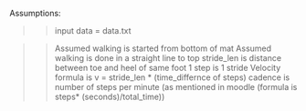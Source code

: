 Assumptions:
>>input data = data.txt

>>Assumed walking is started from bottom of mat
>>Assumed walking is done in a straight line to top
>>stride_len is distance between toe and heel of same foot
>>1 step is 1 stride
>>Velocity formula is v = stride_len * (time_differnce of steps)
>>cadence is number of steps per minute (as mentioned in moodle (formula is steps* (seconds)/total_time))